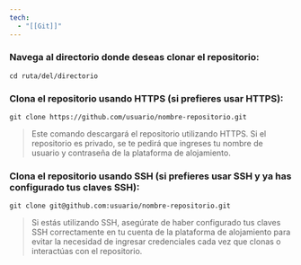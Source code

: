 ```yaml
---
tech:
  - "[[Git]]"
---
```

### Navega al directorio donde deseas clonar el repositorio:

```shell
cd ruta/del/directorio
```
### Clona el repositorio usando HTTPS (si prefieres usar HTTPS):

 ```shell
git clone https://github.com/usuario/nombre-repositorio.git
```

>Este comando descargará el repositorio utilizando HTTPS. Si el repositorio es privado, se te pedirá que ingreses tu nombre de usuario y contraseña de la plataforma de alojamiento. 
 
### Clona el repositorio usando SSH (si prefieres usar SSH y ya has configurado tus claves SSH):

 ```shell
git clone git@github.com:usuario/nombre-repositorio.git
```

>Si estás utilizando SSH, asegúrate de haber configurado tus claves SSH correctamente en tu cuenta de la plataforma de alojamiento para evitar la necesidad de ingresar credenciales cada vez que clonas o interactúas con el repositorio.